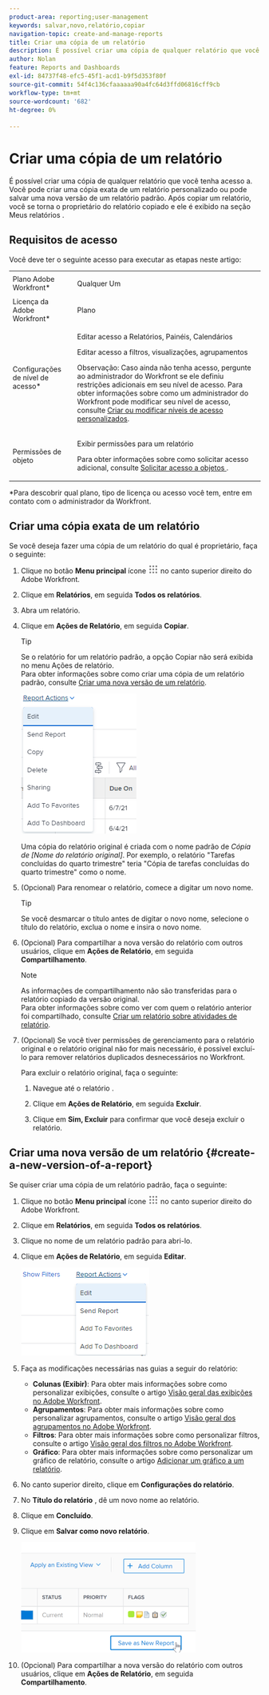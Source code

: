```yaml
---
product-area: reporting;user-management
keywords: salvar,novo,relatório,copiar
navigation-topic: create-and-manage-reports
title: Criar uma cópia de um relatório
description: É possível criar uma cópia de qualquer relatório que você tenha acesso a. Você pode criar uma cópia exata de um relatório personalizado ou pode salvar uma nova versão de um relatório padrão. Após copiar um relatório, você se torna o proprietário do relatório copiado e ele é exibido na seção Meus relatórios .
author: Nolan
feature: Reports and Dashboards
exl-id: 84737f48-efc5-45f1-acd1-b9f5d353f80f
source-git-commit: 54f4c136cfaaaaaa90a4fc64d3ffd06816cff9cb
workflow-type: tm+mt
source-wordcount: '682'
ht-degree: 0%

---
```


# Criar uma cópia de um relatório

É possível criar uma cópia de qualquer relatório que você tenha acesso a. Você pode criar uma cópia exata de um relatório personalizado ou pode salvar uma nova versão de um relatório padrão. Após copiar um relatório, você se torna o proprietário do relatório copiado e ele é exibido na seção Meus relatórios .

## Requisitos de acesso

Você deve ter o seguinte acesso para executar as etapas neste artigo:

<table style="table-layout:auto"> 
 <col> 
 <col> 
 <tbody> 
  <tr> 
   <td role="rowheader">Plano Adobe Workfront*</td> 
   <td> <p>Qualquer Um</p> </td> 
  </tr> 
  <tr> 
   <td role="rowheader">Licença da Adobe Workfront*</td> 
   <td> <p>Plano </p> </td> 
  </tr> 
  <tr> 
   <td role="rowheader">Configurações de nível de acesso*</td> 
   <td> <p>Editar acesso a Relatórios, Painéis, Calendários</p> <p>Editar acesso a filtros, visualizações, agrupamentos</p> <p>Observação: Caso ainda não tenha acesso, pergunte ao administrador do Workfront se ele definiu restrições adicionais em seu nível de acesso. Para obter informações sobre como um administrador do Workfront pode modificar seu nível de acesso, consulte <a href="../../../administration-and-setup/add-users/configure-and-grant-access/create-modify-access-levels.md" class="MCXref xref">Criar ou modificar níveis de acesso personalizados</a>.</p> </td> 
  </tr> 
  <tr> 
   <td role="rowheader">Permissões de objeto</td> 
   <td> <p>Exibir permissões para um relatório</p> <p>Para obter informações sobre como solicitar acesso adicional, consulte <a href="../../../workfront-basics/grant-and-request-access-to-objects/request-access.md" class="MCXref xref">Solicitar acesso a objetos </a>.</p> </td> 
  </tr> 
 </tbody> 
</table>

&#42;Para descobrir qual plano, tipo de licença ou acesso você tem, entre em contato com o administrador da Workfront.

## Criar uma cópia exata de um relatório

Se você deseja fazer uma cópia de um relatório do qual é proprietário, faça o seguinte:

1. Clique no botão **Menu principal** ícone ![](assets/main-menu-icon.png) no canto superior direito do Adobe Workfront.

1. Clique em **Relatórios**, em seguida **Todos os relatórios**.
1. Abra um relatório.
1. Clique em **Ações de Relatório**, em seguida **Copiar**.

   >[!TIP]
   >
   >Se o relatório for um relatório padrão, a opção Copiar não será exibida no menu Ações de relatório.\
   >Para obter informações sobre como criar uma cópia de um relatório padrão, consulte [Criar uma nova versão de um relatório](#create-a-new-version-of-a-report).

   ![Copiar relatório](assets/nwe-fulllistofreportactions-2022.png)

   Uma cópia do relatório original é criada com o nome padrão de *Cópia de [Nome do relatório original]*. Por exemplo, o relatório &quot;Tarefas concluídas do quarto trimestre&quot; teria &quot;Cópia de tarefas concluídas do quarto trimestre&quot; como o nome.

1. (Opcional) Para renomear o relatório, comece a digitar um novo nome.

   >[!TIP]
   >
   >Se você desmarcar o título antes de digitar o novo nome, selecione o título do relatório, exclua o nome e insira o novo nome.

1. (Opcional) Para compartilhar a nova versão do relatório com outros usuários, clique em **Ações de Relatório**, em seguida **Compartilhamento**.

   >[!NOTE]
   >
   >As informações de compartilhamento não são transferidas para o relatório copiado da versão original.\
   >Para obter informações sobre como ver com quem o relatório anterior foi compartilhado, consulte [Criar um relatório sobre atividades de relatório](../../../reports-and-dashboards/reports/report-usage/create-report-reporting-activities.md#identify).

1. (Opcional) Se você tiver permissões de gerenciamento para o relatório original e o relatório original não for mais necessário, é possível excluí-lo para remover relatórios duplicados desnecessários no Workfront.

   Para excluir o relatório original, faça o seguinte:

   1. Navegue até o relatório .
   1. Clique em **Ações de Relatório**, em seguida **Excluir**.

   1. Clique em **Sim, Excluir** para confirmar que você deseja excluir o relatório.

## Criar uma nova versão de um relatório {#create-a-new-version-of-a-report}

Se quiser criar uma cópia de um relatório padrão, faça o seguinte:

1. Clique no botão **Menu principal** ícone ![](assets/main-menu-icon.png) no canto superior direito do Adobe Workfront.

1. Clique em **Relatórios**, em seguida **Todos os relatórios**.
1. Clique no nome de um relatório padrão para abri-lo.
1. Clique em **Ações de Relatório**, em seguida **Editar**.

   ![Editar relatório](assets/nwe-reportactionsfordefaultreport-2022.png)

1. Faça as modificações necessárias nas guias a seguir do relatório:

   * **Colunas (Exibir)**: Para obter mais informações sobre como personalizar exibições, consulte o artigo [Visão geral das exibições no Adobe Workfront](../../../reports-and-dashboards/reports/reporting-elements/views-overview.md).
   * **Agrupamentos**: Para obter mais informações sobre como personalizar agrupamentos, consulte o artigo [Visão geral dos agrupamentos no Adobe Workfront](../../../reports-and-dashboards/reports/reporting-elements/groupings-overview.md).
   * **Filtros**: Para obter mais informações sobre como personalizar filtros, consulte o artigo [Visão geral dos filtros no Adobe Workfront](../../../reports-and-dashboards/reports/reporting-elements/filters-overview.md).
   * **Gráfico**: Para obter mais informações sobre como personalizar um gráfico de relatório, consulte o artigo [Adicionar um gráfico a um relatório](../../../reports-and-dashboards/reports/creating-and-managing-reports/add-chart-report.md).

1. No canto superior direito, clique em **Configurações do relatório**.
1. No **Título do relatório** , dê um novo nome ao relatório.
1. Clique em **Concluído**.
1. Clique em **Salvar como novo relatório**.

   ![](assets/nwe-save-as-new-report-350x220.png)

1. (Opcional) Para compartilhar a nova versão do relatório com outros usuários, clique em **Ações de Relatório**, em seguida **Compartilhamento**.
